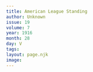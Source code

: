 ```yaml
---
title: American League Standing
author: Unknown
issue: 19
volume: 7
year: 1916
month: 28
day: V
tags:
layout: page.njk
image:
---
```

